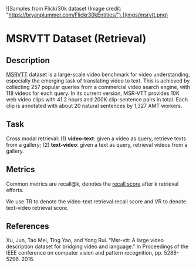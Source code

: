 ![Samples from Flickr30k dataset (Image credit: "https://bryanplummer.com/Flickr30kEntities/").](imgs/msrvtt.png)

# MSRVTT Dataset (Retrieval)

## Description
[MSRVTT](https://www.microsoft.com/en-us/research/publication/msr-vtt-a-large-video-description-dataset-for-bridging-video-and-language/) dataset is a large-scale video benchmark for video understanding, especially the emerging task of translating video to text. This is achieved by collecting 257 popular queries from a commercial video search engine, with 118 videos for each query. In its current version, MSR-VTT provides 10K web video clips with 41.2 hours and 200K clip-sentence pairs in total. Each clip is annotated with about 20 natural sentences by 1,327 AMT workers.

## Task
Cross modal retrieval: (1) **video-text**: given a video as query, retrieve texts from a gallery; (2) **text-video**: given a text as query, retrieval videos from a gallery.


## Metrics
Common metrics are recall@k, denotes the [recall score](https://en.wikipedia.org/wiki/Precision_and_recall) after k retrieval efforts.

We use TR to denote the video-text retrieval recall score and VR to denote text-video retrieval score.

<!-- ## Leaderboard
(Ranked by TR@1.)
| Rank | Model  | TR@1  | TR@5  | TR@10 | IR@1  | IR@5  | IR@10 |                                                                                                                   Resources                                                                                                                    |
| ---- | :----: | :---: | :---: | :---: | :---: | :---: | :---: | :--------------------------------------------------------------------------------------------------------------------------------------------------------------------------------------------------------------------------------------------: |
| 1    |  BLIP  | 97.2  | 99.9  | 100.0  | 87.5  | 97.7  | 98.9  | [paper](https://arxiv.org/pdf/2201.12086.pdf), [code](https://github.com/salesforce/BLIP), [demo](https://huggingface.co/spaces/Salesforce/BLIP), [blog](https://blog.salesforceairesearch.com/blip-bootstrapping-language-image-pretraining/) |
| 2    | X-VLM  | 97.1  | 100.0  | 100.0  | 86.9  | 97.3  | 98.7  |                                                                          [paper](https://arxiv.org/pdf/2111.08276v3.pdf), [code](https://github.com/zengyan-97/X-VLM)                                                                          |
| 3    | ALBEF  | 95.9  | 99.8  | 100.0  | 85.6  | 97.5  | 98.9  |                                            [paper](https://arxiv.org/abs/2107.07651), [code](https://github.com/salesforce/ALBEF), [blog](https://blog.salesforceairesearch.com/align-before-fuse/)                                            |
| 4    | ALIGN  | 95.3  | 99.8  | 100.0  | 84.9  | 97.4  | 98.6  |                                                                                                   [paper](https://arxiv.org/abs/2102.05918)                                                                                                    |                                                      |
| 5    | VILLA  | 87.9  | 97.5  | 98.8  | 76.3  | 94.2  | 96.8  |                                                                          [paper](https://arxiv.org/pdf/2004.06165v5.pdf), [code](https://github.com/microsoft/Oscar)                                                                           |
| 6    | UNITER | 87.3  | 98.0  | 99.2  | 75.6  | 94.1  | 96.8  |                                                          [paper](https://www.ecva.net/papers/eccv_2020/papers_ECCV/papers/123750103.pdf), [code](https://github.com/ChenRocks/UNITER)                                                          | -->

## References
Xu, Jun, Tao Mei, Ting Yao, and Yong Rui. "Msr-vtt: A large video description dataset for bridging video and language." In Proceedings of the IEEE conference on computer vision and pattern recognition, pp. 5288-5296. 2016.
